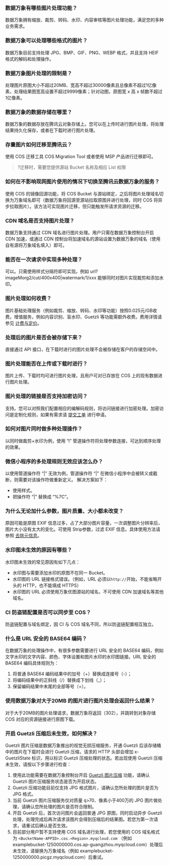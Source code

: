 ### 数据万象有哪些图片处理功能？
数据万象拥有缩放、裁剪、转码、水印、内容审核等图片处理功能，满足您的多种业务需求。

### 数据万象可以处理哪些格式的图片？
数据万象目前支持处理 JPG、BMP、GIF、PNG、WEBP 格式，并且支持 HEIF 格式的解码和处理操作。

### 数据万象图片处理的限制是？
处理图片原图大小不超过20MB、宽高不超过30000像素且总像素不超过1亿像素，处理结果图宽高设置不超过9999像素；针对动图，原图宽 x 高 x 帧数不超过1亿像素。

### 数据万象的数据存储在哪里？
数据万象的数据存放在腾讯云对象存储上。您可以在上传时进行图片处理，将处理结果持久化保存，或者在下载时进行图片处理。

### 存量图片如何迁移至腾讯云？
使用 COS 迁移工具 COS Migration Tool 或者使用 MSP 产品进行迁移即可。
>?迁移时，需要您提供源站 Bucket 名称及相应 List 权限

### 如何在不影响现网图片使用的情况下切换至腾讯云数据万象的服务？
使用 COS 的镜像回源功能，将 COS Bucket 与源站绑定，之后将图片处理域名切换为万象域名即可（数据万象将回源至源站拉取原图并进行处理，同时 COS 将异步拉取图片）。该方法可实现图片迁移，但只能触发所请求资源的迁移。

### CDN 域名是否支持图片处理？
数据万象支持通过 CDN 域名进行图片处理。用户只需在数据万象控制台开启 CDN 加速，或通过 CDN 控制台将加速域名的源站设置为数据万象的域名（使用自有源将万象域名填入）即可。

### 能否在一次请求中实现多种处理？
可以。只需使用样式分隔符即可实现。例如 url?imageMorg2/cut/400x400|watermark/1/xxx 能够同时对图片实现裁剪和添加水印。

### 图片处理如何收费？
图片基础处理服务（例如裁剪、缩放、转码、水印等功能）按照0.025元/GB收费。增值服务，例如内容识别、盲水印、Guetzli 等功能需额外收费。费用详情请参见 [计费与定价](https://cloud.tencent.com/document/product/460/6970)。

### 处理后的图片是否会被存储下来？
直接通过 API 接口，在下载时进行的图片处理不会被存储在客户的存储空间中。

### 图片处理能否在上传或下载时进行？
图片上传、下载时均可进行图片处理，且用户可对已存放在 COS 上的现有数据进行图片处理。

### 图片处理的链接是否支持加密访问？
支持。您可以对照我们配置相应的编解码规则，将访问链接进行加密处理。加密访问是定制化规则，如果有需求请 [提交工单](https://console.cloud.tencent.com/workorder/category) 进行申请。

### 如何对图片同时做多种处理操作？
以同时做裁剪+水印为例，使用 “l” 管道操作符将处理参数连接，可达到顺序处理的效果。

### 微信小程序的多处理规则无效应该怎么办？
以使用管道操作符 “|” 无效为例，管道操作符 “|” 在微信小程序中会被转义或截断，则需要对该操作符做重新定义。
解决方案如下：
- 使用样式。
- 把操作符 “|” 替换成 “%7C”。

### 为什么无论加什么参数，图片质量、大小都未改变？
原因可能是原图 EXIF 信息过多，占了大部分图片容量，一次调整图片分辨率后，图片大小没有太大的变化。可使用 Strip参数，过滤 EXIF 信息。具体使用方法请参照 [去除元信息](https://cloud.tencent.com/document/product/460/36547)。

### 水印图未生效的原因有哪些？
水印图未生效的常见原因有如下几点：
- 水印图与需要添加水印的原图不在同一 Bucket。
- 水印图的 URL 链接格式错误。（例如，URL 必须以`http://`开始，不能省略开头的 HTTP，也不能填成 HTTPS）
- 水印图的 URL 必须使用万象优图源站的域名，不可使用 CDN 加速域名等其他域名。

### CI 防盗链配置是否可以同步至 COS？
防盗链配置与域名绑定，因 CI 与 COS 域名不同，所以防盗链配置相互独立。

<span id="urlbase"></span>

### 什么是 URL 安全的 BASE64 编码？

在数据万象的处理操作中，有很多参数需要进行 URL 安全的 BASE64 编码，例如文字水印的文字内容、颜色、字体设置和图片水印的水印图链接。URL 安全的 BASE64 编码具体规则为：
1. 将普通 BASE64 编码结果中的加号（+）替换成连接号（-）；
2. 将编码结果中的正斜线（/）替换成下划线（\_）；
3. 保留编码结果中末尾的全部等号（=）。


### 使用数据万象对大于20MB 的图片进行图片处理会返回什么结果？
对于大于20MB的图片处理请求，数据万象将返回（302），并跳转到对象存储 COS 对应的资源链接进行原图下载。


### 开启 Guetzli 压缩后未生效，如何解决？

Guetzli 图片压缩是数据万象推出的视觉无损压缩服务，开通 Guetzli 后该存储桶中的图片在下载时会进行 Guetzli 压缩，请求的 HTTP 头部会增加 x-GuetzliState 标识，用以标识 Guetzli 压缩处理的状态。若出现使用 Guetzli 压缩未生效，请按以下步骤进行检查：

1. 使用此功能需要在数据万象控制台开启 [Guetzli 图片压缩](https://cloud.tencent.com/document/product/460/31890) 功能，请确认 Guetzli 图片压缩服务状态是否为开启状态。
2. Guetzli 压缩功能目前仅支持 JPG 格式图片，请确认您所处理的图片是否为 JPG 格式。
3. 当前 Guetzli 图片压缩服务仅对质量 q>70、像素小于400万的 JPG 图片做处理，请确认您所处理的图片是否符合限制。
4. 开启 Guetzli 后，首次访问图片会返回普通 JPG 原图，同时启动异步 Guetzli 处理，处理完成后再次请求该图片会得到压缩后的结果图。若您为第一次请求，请重试后确认是否生效。
5. 目前部分用户暂不支持使用 COS 域名进行处理，若您使用的 COS 域名格式为 `<BucketName-APPID>.cos.<Region>.myqcloud.com` （例如 examplebucket-1250000000.cos.ap-guangzhou.myqcloud.com）处理后未生效，请替换为万象域名（例如 examplebucket-1250000000.picgz.myqcloud.com）后重试。


